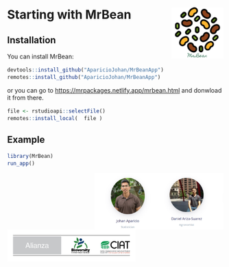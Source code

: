 <link href="images/style.css" rel="stylesheet"></link>

# Starting with MrBean <img src="images/logo.png" width="120px" align="right"/>

## Installation

You can install MrBean:

``` r
devtools::install_github("AparicioJohan/MrBeanApp")       
remotes::install_github("AparicioJohan/MrBeanApp")   
```
or you can go to https://mrpackages.netlify.app/mrbean.html and donwload it from there.

```r
file <- rstudioapi::selectFile()
remotes::install_local(  file )
```

## Example

``` r
library(MrBean)
run_app()
```

<img src="images/people.PNG" class="center" width="300px" align="right"/>
<img src="images/Alianza_logo_ancho_espanol.png" class="center" width="300px"/>

